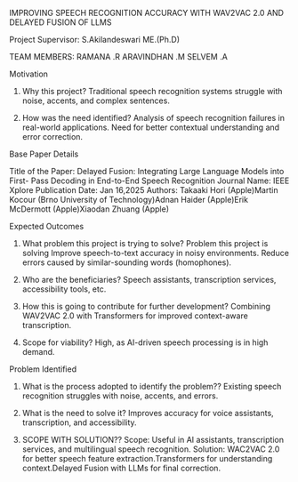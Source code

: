 IMPROVING SPEECH RECOGNITION ACCURACY WITH WAV2VAC 2.0 AND DELAYED FUSION OF LLMS

 
Project Supervisor:
S.Akilandeswari ME.(Ph.D)
 
TEAM MEMBERS:
RAMANA .R ARAVINDHAN .M SELVEM .A
 
Motivation
1.	Why this project?
Traditional	speech	recognition	systems	struggle	with	noise,	accents,	and complex sentences.

2.	How was the need identified?
Analysis of speech recognition failures in real-world applications. Need for better contextual understanding and error correction.
 
Base Paper Details

Title of the Paper: Delayed Fusion: Integrating Large Language Models into First- Pass Decoding in End-to-End Speech Recognition
Journal Name: IEEE Xplore
Publication Date: Jan 16,2025
Authors: Takaaki Hori (Apple)Martin Kocour (Brno University of Technology)Adnan Haider (Apple)Erik McDermott (Apple)Xiaodan Zhuang (Apple)
 
Expected Outcomes
1.	What problem this project is trying to solve?
Problem	this	project	is	solving	Improve	speech-to-text	accuracy	in	noisy
environments. Reduce errors caused by similar-sounding words (homophones).

2.	Who are the beneficiaries?
Speech assistants, transcription services, accessibility tools, etc.

3.	How this is going to contribute for further development?
Combining	WAV2VAC	2.0	with	Transformers	for	improved	context-aware transcription.

4.	Scope for viability?
High, as AI-driven speech processing is in high demand.
 
Problem Identified
1.	What is the process adopted to identify the problem??
Existing speech recognition struggles with noise, accents, and errors.

2.	What is the need to solve it?
Improves accuracy for voice assistants, transcription, and accessibility.

3.	SCOPE WITH SOLUTION??
Scope:
Useful in AI assistants, transcription services, and multilingual
speech recognition.
Solution:
WAC2VAC 2.0 for better speech feature extraction.Transformers for understanding context.Delayed Fusion with LLMs for final correction.
